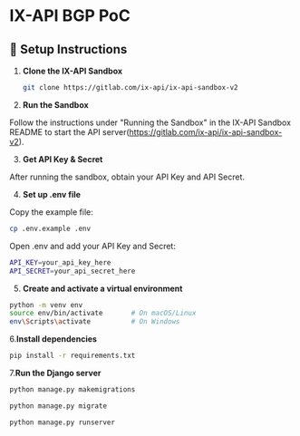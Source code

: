 # IX-API BGP PoC

## 🔧 Setup Instructions

1. **Clone the IX-API Sandbox**
   
   ```bash
   git clone https://gitlab.com/ix-api/ix-api-sandbox-v2
2. **Run the Sandbox**

  Follow the instructions under "Running the Sandbox" in the IX-API Sandbox README to start the API server(https://gitlab.com/ix-api/ix-api-sandbox-v2).
  
3. **Get API Key & Secret**
   
  After running the sandbox, obtain your API Key and API Secret.

4. **Set up .env file**

Copy the example file:

```bash
cp .env.example .env
```
Open .env and add your API Key and Secret:
```bash
API_KEY=your_api_key_here
API_SECRET=your_api_secret_here
```
 5. **Create and activate a virtual environment**

```bash
python -m venv env
source env/bin/activate       # On macOS/Linux
env\Scripts\activate          # On Windows
```
 6.**Install dependencies**

```bash
pip install -r requirements.txt
```
 7.**Run the Django server**
```bash
python manage.py makemigrations
```
```bash
python manage.py migrate
```
```bash
python manage.py runserver
```

  
